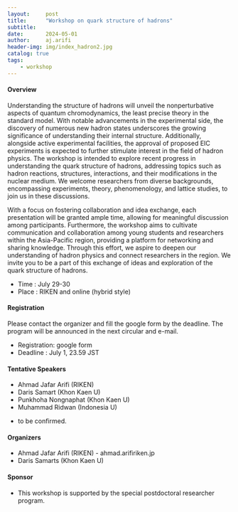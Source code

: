 ```yaml
---
layout:     post
title:      "Workshop on quark structure of hadrons"
subtitle:   
date:       2024-05-01
author:     aj.arifi
header-img: img/index_hadron2.jpg
catalog: true
tags:
    - workshop
---
```



#### Overview

Understanding the structure of hadrons will unveil the nonperturbative aspects of quantum chromodynamics, the least precise theory in the standard model. With notable advancements in the experimental side, the discovery of numerous new hadron states underscores the growing significance of understanding their internal structure. Additionally, alongside active experimental facilities, the approval of proposed EIC experiments is expected to further stimulate interest in the field of hadron physics. The workshop is intended to explore recent progress in understanding the quark structure of hadrons, addressing topics such as hadron reactions, structures, interactions, and their modifications in the nuclear medium. We welcome researchers from diverse backgrounds, encompassing experiments, theory, phenomenology, and lattice studies, to join us in these discussions. 

With a focus on fostering collaboration and idea exchange, each presentation will be granted ample time, allowing for meaningful discussion among participants. Furthermore, the workshop aims to cultivate communication and collaboration among young students and researchers within the Asia-Pacific region, providing a platform for networking and sharing knowledge. Through this effort, we aspire to deepen our understanding of hadron physics and connect researchers in the region. We invite you to be a part of this exchange of ideas and exploration of the quark structure of hadrons.
- Time : July 29-30
- Place : RIKEN and online (hybrid style)

#### Registration
Please contact the organizer and fill the google form by the deadline.
The program will be announced in the next circular and e-mail.
- Registration: google form
- Deadline : July 1, 23.59 JST

#### Tentative Speakers
- Ahmad Jafar Arifi (RIKEN)
- Daris Samart (Khon Kaen U)
- Punkhoha Nongnaphat (Khon Kaen U)
- Muhammad Ridwan (Indonesia U)

* to be confirmed.

#### Organizers
- Ahmad Jafar Arifi (RIKEN) - ahmad.arifi<at>riken.jp 
- Daris Samarts (Khon Kaen U)


#### Sponsor
- This workshop is supported by the special postdoctoral researcher program.
